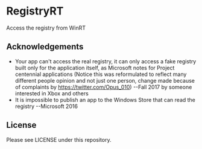 # RegistryRT

Access the registry from WinRT

## Acknowledgements

- Your app can't access the real registry, it can only access a fake registry built only for the application itself, as Microsoft notes for Project centennial applications (Notice this was reformulated to reflect many different people opinion and not just one person, change made because of complaints by https://twitter.com/Opus_010) --Fall 2017 by someone interested in Xbox and others
- It is impossible to publish an app to the Windows Store that can read the registry --Microsoft 2016

## License

Please see LICENSE under this repository.

